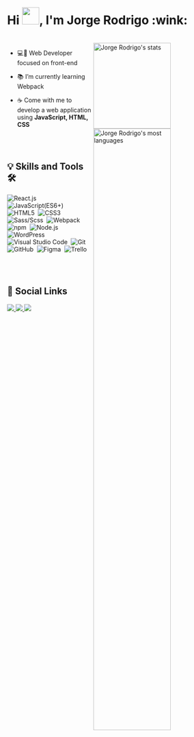 
<h1 align="left">Hi <img src="https://raw.githubusercontent.com/kaueMarques/kaueMarques/master/hi.gif" width="40px">, I'm Jorge Rodrigo :wink:</h1>
<!-- <img align="right" height="500em" src=""/> -->
<br>

<img align="right" width="60%" height="200px" src="https://github-readme-stats.vercel.app/api?username=JorgeRodrigo481516&show_icons=true&theme=vision-friendly-dark" alt="Jorge Rodrigo's stats"/> 
<img align="right" width="60%" src="https://github-readme-stats.vercel.app/api/top-langs/?username=JorgeRodrigo481516&layout=compact&theme=vision-friendly-dark" alt="Jorge Rodrigo's most languages"/>

<!-- <p align="left"> <img src="https://komarev.com/ghpvc/?username=JorgeRodrigo481516&color=yellow" alt="Profile views" /> </p> -->


<!-- <a href="https://br.linkedin.com/in/jorge-rodrigo-rosario-almeida?trk=profile-badge">Jorge Rodrigo Rosario de Almeida</a> -->

- :computer::calling: Web Developer focused on front-end 

- :books: I’m currently learning Webpack

<!-- - 👨‍💻 All of my projects are available at  -->

- :coffee: Come with me to develop a web application using **JavaScript, HTML, CSS**

<br><br>

## :bulb: Skills and Tools 🛠

![React.js](https://img.shields.io/badge/-React.js-05122A?style=flat&logo=react)&nbsp;
![JavaScript(ES6+)](https://img.shields.io/badge/-JavaScript(ES6+)-05122A?style=flat&logo=javascript)&nbsp;
![HTML5](https://img.shields.io/badge/-HTML5-05122A?style=flat&logo=html5)&nbsp;
![CSS3](https://img.shields.io/badge/-CSS3-05122A?style=flat&logo=CSS3&logoColor=1572B6)&nbsp;
![Sass/Scss](https://img.shields.io/badge/-Sass/Scss-05122A?style=flat&logo=sass)&nbsp;
![Webpack](https://img.shields.io/badge/-Webpack-05122A?style=flat&logo=webpack)&nbsp;
![npm](https://img.shields.io/badge/-npm-05122A?style=flat&logo=npm)&nbsp;
![Node.js](https://img.shields.io/badge/-Node.js-05122A?style=flat&logo=node.js)&nbsp;
![WordPress](https://img.shields.io/badge/-WordPress-05122A?style=flat&logo=wordpress)&nbsp;
![Visual Studio Code](https://img.shields.io/badge/-Visual%20Studio%20Code-05122A?style=flat&logo=visual-studio-code&logoColor=007ACC)&nbsp;
![Git](https://img.shields.io/badge/-Git-05122A?style=flat&logo=git)&nbsp;
![GitHub](https://img.shields.io/badge/-GitHub-05122A?style=flat&logo=github)&nbsp;
![Figma](https://img.shields.io/badge/-Figma-05122A?style=flat&logo=figma)&nbsp;
![Trello](https://img.shields.io/badge/-Trello-05122A?style=flat&logo=trello)&nbsp;

<br><br>

## :mag_right: Social Links

<p align="left">
  <a href="www.linkedin.com/in/jorge-rodrigo-rosario-almeida" alt="Linkedin" target="_blank">
    <img src="https://img.shields.io/badge/-Linkedin-6610F2?style=for-the-badge&logo=linkedin&logoColor=FFFFFF&color=0F41FF&link=https://www.linkedin.com/in/jorge-rodrigo-rosario-almeida">
  </a>
  
  <a href="https://t.me/RB_s2" alt="Telegram" target="_blank">
    <img src="https://img.shields.io/badge/-Telegram-6610F2?style=for-the-badge&logo=telegram&color=0F41FF&link=https://t.me/RB_s2"/>
  </a>
  
  <a href="https://www.instagram.com/_rodrigo.buonomo/" alt="Instagram" target="_blank">
    <img src="https://img.shields.io/badge/-Instagram-6610F2?style=for-the-badge&logo=instagram&logoColor=FFFFFF&color=0F41FF&link=https://www.instagram.com/_rodrigo.buonomo"/>
  </a>
  
<!--   <a href="" alt="Discord" target="_blank">
    <img src="https://img.shields.io/badge/-Discord-6610F2?style=for-the-badge&logo=Discord&logoColor=FFFFFF&color=0F41FF&link=https://"/>
  </a> -->
</p>

<!--
**JorgeRodrigo481516/JorgeRodrigo481516** is a ✨ _special_ ✨ repository because its `README.md` (this file) appears on your GitHub profile.

Here are some ideas to get you started:

- 🔭 I’m currently working on ...
- 🌱 I’m currently learning ...
- 👯 I’m looking to collaborate on ...
- 🤔 I’m looking for help with ...
- 💬 Ask me about ...
- 📫 How to reach me: ...
- 😄 Pronouns: ...
- ⚡ Fun fact: ...
-->
